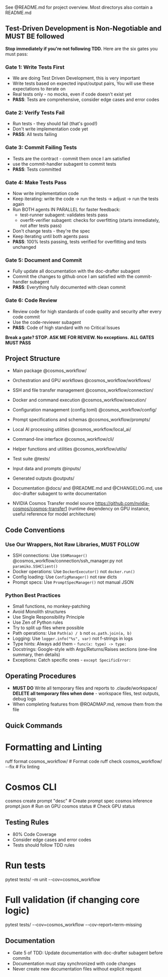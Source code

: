 See @README.md for project overview. Most directorys also contain a README.md

## Test-Driven Development is Non-Negotiable and MUST BE followed

**Stop immediately if you're not following TDD.** Here are the six gates you must pass:

### Gate 1: Write Tests First
- We are doing Test Driven Development, this is very important
- Write tests based on expected input/output pairs, You will use these expectations to iterate on
- Real tests only - no mocks, even if code doesn't exist yet
- **PASS**: Tests are comprehensive, consider edge cases and error codes

### Gate 2: Verify Tests Fail
- Run tests - they should fail (that's good!)
- Don't write implementation code yet
- **PASS**: All tests failing

### Gate 3: Commit Failing Tests
- Tests are the contract - commit them once I am satisfied
- use the commit-handler subagent to commit tests
- **PASS**: Tests committed

### Gate 4: Make Tests Pass
- Now write implementation code
- Keep iterating: write the code → run the tests → adjust → run the tests again
- Run BOTH agents IN PARALLEL for faster feedback:
  - test-runner subagent: validates tests pass
  - overfit-verifier subagent: checks for overfitting (starts immediately, not after tests pass)
- Don't change tests - they're the spec
- Keep iterating until both agents pass
- **PASS**: 100% tests passing, tests verified for overfitting and tests unchanged

### Gate 5: Document and Commit
- Fully update all documentation with the doc-drafter subagent
- Commit the changes to github once I am satisfied with the commit-handler subagent
- **PASS**: Everything fully documented with clean commit

### Gate 6: Code Review
- Review code for high standards of code quality and security after every code commit
- Use the code-reviewer subagent
- **PASS**: Code of high standard with no Critical Issues

**Break a gate? STOP. ASK ME FOR REVIEW. No exceptions.**
**ALL GATES MUST PASS**

## Project Structure
- Main package @cosmos_workflow/
- Orchestration and GPU workflows @cosmos_workflow/workflows/
- SSH and file transfer management @cosmos_workflow/connection/
- Docker and command execution @cosmos_workflow/execution/
- Configuration management (config.toml) @cosmos_workflow/config/
- Prompt specifications and schemas @cosmos_workflow/prompts/
- Local AI processing utilities @cosmos_workflow/local_ai/
- Command-line interface @cosmos_workflow/cli/
- Helper functions and utilities @cosmos_workflow/utils/

- Test suite @tests/

- Input data and prompts @inputs/
- Generated outputs @outputs/

- Documentation @docs/ and @README.md and @CHANGELOG.md, use doc-drafter subagent to write documentation

- NVIDIA Cosmos Transfer model source https://github.com/nvidia-cosmos/cosmos-transfer1 (runtime dependency on GPU instance, useful reference for model architecture)

## Code Conventions

### Use Our Wrappers, Not Raw Libraries, MUST FOLLOW
- SSH connections: Use `SSHManager()` @cosmos_workflow/connection/ssh_manager.py not `paramiko.SSHClient()`
- Docker operations: Use `DockerExecutor()` not `docker.run()`
- Config loading: Use `ConfigManager()` not raw dicts
- Prompt specs: Use `PromptSpecManager()` not manual JSON

### Python Best Practices
- Small functions, no monkey-patching
- Avoid Monolith structures
- Use Single Responsibility Principle
- Use Zen of Python rules
- Try to split up files where possible
- Path operations: Use `Path(a) / b` not `os.path.join(a, b)`
- Logging: Use `logger.info("%s", var)` not f-strings in logs
- Type hints: Always add them - `func(x: type) -> type:`
- Docstrings: Google-style with Args/Returns/Raises sections (one-line summary, then details)
- Exceptions: Catch specific ones - `except SpecificError:`

## Operating Procedures
- **MUST DO** Write all temporary files and reports to .claude/workspace/
**DELETE all temporary files when done** - workspace files, test outputs, debug logs
- When completing features from @ROADMAP.md, remove them from the file

## Quick Commands
# Formatting and Linting
ruff format cosmos_workflow/      # Format code
ruff check cosmos_workflow/ --fix # Fix linting

# Cosmos CLI
cosmos create prompt "desc"       # Create prompt spec
cosmos inference prompt.json      # Run on GPU
cosmos status                     # Check GPU status

## Testing Rules
- 80% Code Coverage
- Consider edge cases and error codes
- Tests should follow TDD rules
# Run tests
pytest tests/ -m unit --cov=cosmos_workflow

# Full validation (if changing core logic)
pytest tests/ --cov=cosmos_workflow --cov-report=term-missing

## Documentation
- Gate 5 of TDD: Update documentation with doc-drafter subagent before commits
- Documentation must stay synchronized with code changes
- Never create new documentation files without explicit request
